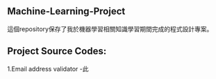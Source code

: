 ## Machine-Learning-Project
這個repository保存了我於機器學習相關知識學習期間完成的程式設計專案。
## Project Source Codes:
1.Email address validator
  -此

